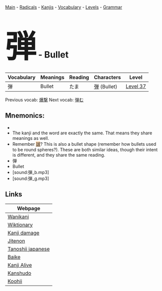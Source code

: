 <style> bigfont {font-size: 100px}</style>
[Main](../README.md) -
[Radicals](../radicals.md) -
[Kanjis](../kanjis.md) -
[Vocabulary](../vocabulary.md) -
[Levels](../levels.md) -
[Grammar](../grammar.md)
# <bigfont> 弾</bigfont> - Bullet 

| Vocabulary | Meanings | Reading | Characters | Level |
| --- | --- | --- | --- | --- |
| 弾 | Bullet | たま |  [弾](../kanjis/弾.md) (Bullet) | [Level 37](../levels/wk_level37.md) |

Previous vocab: [爆撃](爆撃.md) Next vocab: [弾む](弾む.md) 

## Mnemonics:

* 
* The kanji and the word are exactly the same. That means they share meanings as well.
* Remember <span style="background-color:#fed8b1"> [球](https://jisho.org/search/球)</span>? This is also a bullet shape (remember how bullets used to be round spheres?). These are both similar ideas, though their intent is different, and they share the same reading.
* 弾
* Bullet
* [sound:弾_b.mp3]
* [sound:弾_g.mp3]


## Links 

| Webpage |
| --- |
| [Wanikani          ](https://www.wanikani.com/kanji/弾) |
| [Wiktionary        ](https://en.wiktionary.org/wiki/弾) |
| [Kanji damage      ](http://www.kanjidamage.com/kanji/search?utf8=✓&q=弾) |
| [Jitenon           ](https://jitenon.com/kanji/弾) |
| [Tanoshii japanese ](https://www.tanoshiijapanese.com/dictionary/kanji.cfm?k=弾) |
| [Baike             ](https://baike.baidu.com/item/弾) |
| [Kanji Alive       ](https://app.kanjialive.com/弾) |
| [Kanshudo          ](https://www.kanshudo.com/searchmn?q=弾) |
| [Koohii            ](https://kanji.koohii.com/study/kanji/弾) |
